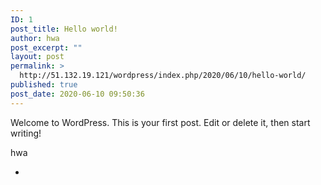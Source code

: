 ```yaml
---
ID: 1
post_title: Hello world!
author: hwa
post_excerpt: ""
layout: post
permalink: >
  http://51.132.19.121/wordpress/index.php/2020/06/10/hello-world/
published: true
post_date: 2020-06-10 09:50:36
---
```

<!-- wp:paragraph -->
<p>Welcome to WordPress. This is your first post. Edit or delete it, then start writing!</p>
<!-- /wp:paragraph -->

<!-- wp:paragraph -->
<p>hwa</p>
<!-- /wp:paragraph -->

<!-- wp:paragraph -->
<p></p>
<!-- /wp:paragraph -->

<!-- wp:list -->
<ul><li></li></ul>
<!-- /wp:list -->

<!-- wp:paragraph -->
<p></p>
<!-- /wp:paragraph -->